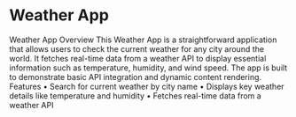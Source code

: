 # Weather App
 Weather App  Overview  This Weather App is a straightforward application that allows users to check the current weather for any city around the world. It fetches real-time data from a weather API to display essential information such as temperature, humidity, and wind speed. The app is built to demonstrate basic API integration and dynamic content rendering.  Features  	•	Search for current weather by city name 	•	Displays key weather details like temperature and humidity 	•	Fetches real-time data from a weather API

